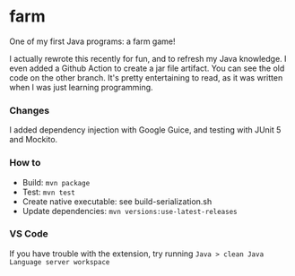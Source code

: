 # farm

One of my first Java programs: a farm game!

I actually rewrote this recently for fun, and to refresh my Java knowledge. I even added a Github Action to create a jar file artifact. You can see the old code on the other branch. It's pretty entertaining to read, as it was written when I was just learning programming.

### Changes

I added dependency injection with Google Guice, and testing with JUnit 5 and Mockito.

### How to

- Build: `mvn package`
- Test: `mvn test`
- Create native executable: see build-serialization.sh
- Update dependencies: `mvn versions:use-latest-releases`

### VS Code

If you have trouble with the extension, try running `Java > clean Java Language server workspace`
